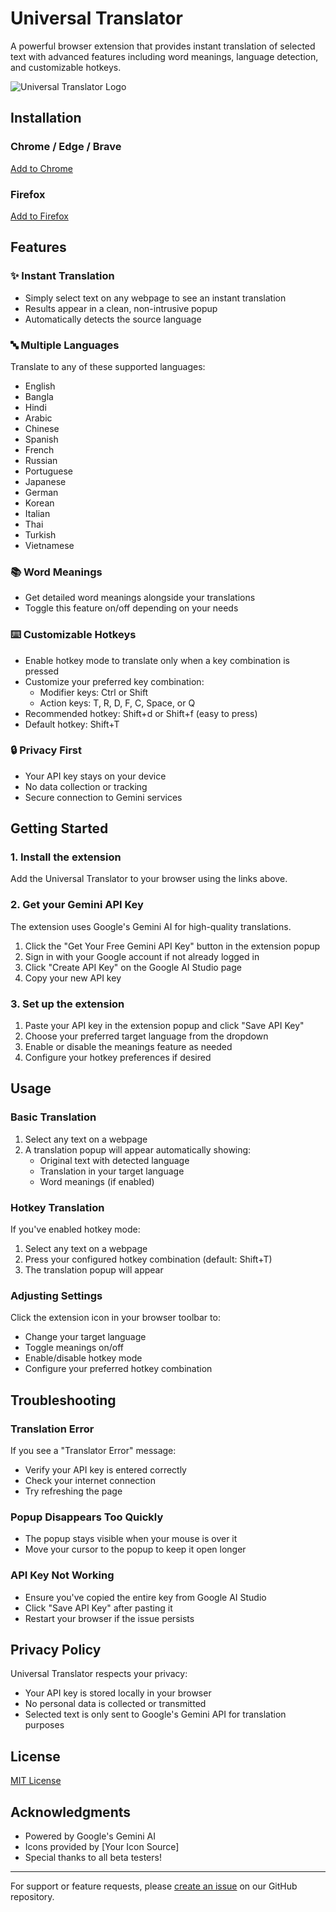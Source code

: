 # Universal Translator

A powerful browser extension that provides instant translation of selected text with advanced features including word meanings, language detection, and customizable hotkeys.

![Universal Translator Logo](https://github.com/user-attachments/assets/d8f97b04-d15d-4051-9c44-5e6d99419ec1)

## Installation

### Chrome / Edge / Brave
[Add to Chrome](YOUR_CHROME_STORE_LINK_HERE)

### Firefox
[Add to Firefox](https://addons.mozilla.org/en-US/firefox/addon/universal-translator)

## Features

### ✨ Instant Translation
- Simply select text on any webpage to see an instant translation
- Results appear in a clean, non-intrusive popup
- Automatically detects the source language

### 🔤 Multiple Languages
Translate to any of these supported languages:
- English
- Bangla
- Hindi
- Arabic
- Chinese
- Spanish
- French
- Russian
- Portuguese
- Japanese
- German
- Korean
- Italian
- Thai
- Turkish
- Vietnamese

### 📚 Word Meanings
- Get detailed word meanings alongside your translations
- Toggle this feature on/off depending on your needs

### ⌨️ Customizable Hotkeys
- Enable hotkey mode to translate only when a key combination is pressed
- Customize your preferred key combination:
  - Modifier keys: Ctrl or Shift
  - Action keys: T, R, D, F, C, Space, or Q
- Recommended hotkey: Shift+d or Shift+f (easy to press)
- Default hotkey: Shift+T

### 🔒 Privacy First
- Your API key stays on your device
- No data collection or tracking
- Secure connection to Gemini services

## Getting Started

### 1. Install the extension
Add the Universal Translator to your browser using the links above.

### 2. Get your Gemini API Key
The extension uses Google's Gemini AI for high-quality translations.

1. Click the "Get Your Free Gemini API Key" button in the extension popup
2. Sign in with your Google account if not already logged in
3. Click "Create API Key" on the Google AI Studio page
4. Copy your new API key

### 3. Set up the extension
1. Paste your API key in the extension popup and click "Save API Key"
2. Choose your preferred target language from the dropdown
3. Enable or disable the meanings feature as needed
4. Configure your hotkey preferences if desired

## Usage

### Basic Translation
1. Select any text on a webpage
2. A translation popup will appear automatically showing:
   - Original text with detected language
   - Translation in your target language
   - Word meanings (if enabled)

### Hotkey Translation
If you've enabled hotkey mode:
1. Select any text on a webpage
2. Press your configured hotkey combination (default: Shift+T)
3. The translation popup will appear

### Adjusting Settings
Click the extension icon in your browser toolbar to:
- Change your target language
- Toggle meanings on/off
- Enable/disable hotkey mode
- Configure your preferred hotkey combination

## Troubleshooting

### Translation Error
If you see a "Translator Error" message:
- Verify your API key is entered correctly
- Check your internet connection
- Try refreshing the page

### Popup Disappears Too Quickly
- The popup stays visible when your mouse is over it
- Move your cursor to the popup to keep it open longer

### API Key Not Working
- Ensure you've copied the entire key from Google AI Studio
- Click "Save API Key" after pasting it
- Restart your browser if the issue persists

## Privacy Policy

Universal Translator respects your privacy:
- Your API key is stored locally in your browser
- No personal data is collected or transmitted
- Selected text is only sent to Google's Gemini API for translation purposes

## License

[MIT License](LICENSE)

## Acknowledgments

- Powered by Google's Gemini AI
- Icons provided by [Your Icon Source]
- Special thanks to all beta testers!

---

For support or feature requests, please [create an issue](YOUR_GITHUB_REPO_LINK_HERE) on our GitHub repository. 
